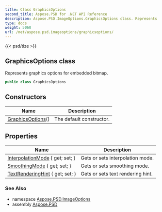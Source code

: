 ```yaml
---
title: Class GraphicsOptions
second_title: Aspose.PSD for .NET API Reference
description: Aspose.PSD.ImageOptions.GraphicsOptions class. Represents graphics options for embedded bitmap
type: docs
weight: 5060
url: /net/aspose.psd.imageoptions/graphicsoptions/
---
```

{{< psd/tize >}}
## GraphicsOptions class

Represents graphics options for embedded bitmap.

```csharp
public class GraphicsOptions
```

## Constructors

| Name | Description |
| --- | --- |
| [GraphicsOptions](graphicsoptions/)() | The default constructor. |

## Properties

| Name | Description |
| --- | --- |
| [InterpolationMode](../../aspose.psd.imageoptions/graphicsoptions/interpolationmode/) { get; set; } | Gets or sets interpolation mode. |
| [SmoothingMode](../../aspose.psd.imageoptions/graphicsoptions/smoothingmode/) { get; set; } | Gets or sets smoothing mode. |
| [TextRenderingHint](../../aspose.psd.imageoptions/graphicsoptions/textrenderinghint/) { get; set; } | Gets or sets text rendering hint. |

### See Also

* namespace [Aspose.PSD.ImageOptions](../../aspose.psd.imageoptions/)
* assembly [Aspose.PSD](../../)


